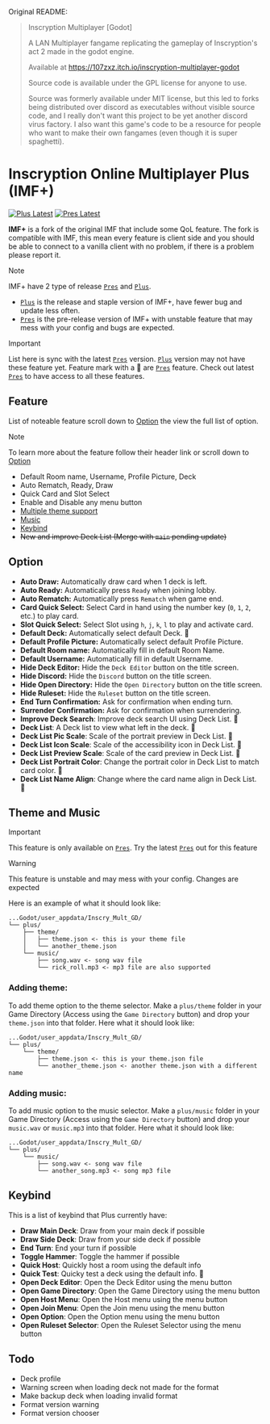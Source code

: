 Original README:

> Inscryption Multiplayer [Godot]
>
> A LAN Multiplayer fangame replicating the gameplay of Inscryption's act 2 made in the godot engine.
>
> Available at https://107zxz.itch.io/inscryption-multiplayer-godot
>
> Source code is available under the GPL license for anyone to use.
>
> Source was formerly available under MIT license, but this led to forks being distributed over discord as executables without visible source code, and I really don't want this project to be yet another discord virus factory. I also want this game's code to be a resource for people who want to make their own fangames (even though it is super spaghetti).

# Inscryption Online Multiplayer Plus (IMF+)

[![Plus Latest][plus-badge]][plus-link]
[![Pres Latest][pres-badge]][pres-link]

**IMF+** is a fork of the original IMF that include some QoL feature. The fork is compatible with IMF, this mean every feature is client side and you should be able to connect to a vanilla client with no problem, if there is a problem please report it.

> [!NOTE]
> IMF+ have 2 type of release [`Pres`][pres-link] and [`Plus`][plus-link].
>
> -   [`Plus`][plus-link] is the release and staple version of IMF+, have fewer bug and update less often.
> -   [`Pres`][pres-link] is the pre-release version of IMF+ with unstable feature that may mess with your config and bugs are expected.

> [!IMPORTANT]
> List here is sync with the latest [`Pres`][pres-link] version. [`Plus`][plus-link] version may not have these feature yet. Feature mark with a :test_tube: are [`Pres`][pres-link] feature. Check out latest [`Pres`][pres-link] to have access to all these features.

## Feature

List of noteable feature scroll down to [Option](#option) the view the full list of option.

> [!NOTE]
> To learn more about the feature follow their header link or scroll down to [Option](#option)

-   Default Room name, Username, Profile Picture, Deck
-   Auto Rematch, Ready, Draw
-   Quick Card and Slot Select
-   Enable and Disable any menu button
-   [Multiple theme support](#theme-and-music)
-   [Music](#theme-and-music)
-   [Keybind](#keybind)
-   ~~New and improve Deck List (Merge with `main` pending update)~~

## Option

-   **Auto Draw:** Automatically draw card when 1 deck is left.
-   **Auto Ready:** Automatically press `Ready` when joining lobby.
-   **Auto Rematch:** Automatically press `Rematch` when game end.
-   **Card Quick Select:** Select Card in hand using the number key (`0`, `1`, `2`, etc.) to play card.
-   **Slot Quick Select:** Select Slot using `h`, `j`, `k`, `l` to play and activate card.
-   **Default Deck:** Automatically select default Deck. :test_tube:
-   **Default Profile Picture:** Automatically select default Profile Picture.
-   **Default Room name:** Automatically fill in default Room Name.
-   **Default Username:** Automatically fill in default Username.
-   **Hide Deck Editor:** Hide the `Deck Editor` button on the title screen.
-   **Hide Discord:** Hide the `Discord` button on the title screen.
-   **Hide Open Directory:** Hide the `Open Directory` button on the title screen.
-   **Hide Ruleset:** Hide the `Ruleset` button on the title screen.
-   **End Turn Confirmation:** Ask for confirmation when ending turn.
-   **Surrender Confirmation:** Ask for confirmation when surrendering.
-   **Improve Deck Search**: Improve deck search UI using Deck List. :test_tube:
-   **Deck List**: A Deck list to view what left in the deck. :test_tube:
-   **Deck List Pic Scale**: Scale of the portrait preview in Deck List. :test_tube:
-   **Deck List Icon Scale**: Scale of the accessibility icon in Deck List. :test_tube:
-   **Deck List Preview Scale**: Scale of the card preview in Deck List. :test_tube:
-   **Deck List Portrait Color**: Change the portrait color in Deck List to match card color. :test_tube:
-   **Deck List Name Align**: Change where the card name align in Deck List. :test_tube:

## Theme and Music

> [!IMPORTANT]
> This feature is only available on [`Pres`][pres-link]. Try the latest [`Pres`][pres-link] out for this feature

> [!WARNING]
> This feature is unstable and may mess with your config. Changes are expected

Here is an example of what it should look like:

```
...Godot/user_appdata/Inscry_Mult_GD/
└── plus/
    ├── theme/
    │   ├── theme.json <- this is your theme file
    │   └── another_theme.json
    └── music/
        ├── song.wav <- song wav file
        └── rick_roll.mp3 <- mp3 file are also supported
```

### Adding theme:

To add theme option to the theme selector. Make a `plus/theme` folder in your Game Directory (Access using the `Game Directory` button) and drop your `theme.json` into that folder. Here what it should look like:

```
...Godot/user_appdata/Inscry_Mult_GD/
└── plus/
    └── theme/
        ├── theme.json <- this is your theme.json file
        └── another_theme.json <- another theme.json with a different name
```

### Adding music:

To add music option to the music selector. Make a `plus/music` folder in your Game Directory (Access using the `Game Directory` button) and drop your `music.wav` or `music.mp3` into that folder. Here what it should look like:

```
...Godot/user_appdata/Inscry_Mult_GD/
└── plus/
    └── music/
        ├── song.wav <- song wav file
        └── another_song.mp3 <- song mp3 file
```

## Keybind

This is a list of keybind that Plus currently have:

-   **Draw Main Deck**: Draw from your main deck if possible
-   **Draw Side Deck**: Draw from your side deck if possible
-   **End Turn**: End your turn if possible
-   **Toggle Hammer**: Toggle the hammer if possible
-   **Quick Host**: Quickly host a room using the default info
-   **Quick Test**: Quicky test a deck using the default info. :test_tube:
-   **Open Deck Editor**: Open the Deck Editor using the menu button
-   **Open Game Directory**: Open the Game Directory using the menu button
-   **Open Host Menu**: Open the Host menu using the menu button
-   **Open Join Menu**: Open the Join menu using the menu button
-   **Open Option**: Open the Option menu using the menu button
-   **Open Ruleset Selector**: Open the Ruleset Selector using the menu button

## Todo

-   Deck profile
-   Warning screen when loading deck not made for the format
-   Make backup deck when loading invalid format
-   Format version warning
-   Format version chooser

[plus-badge]: https://flat.badgen.net/github/release/Mouthless-Stoat/inscr-onln-plus/stable?label=Latest%20Plus
[plus-link]: https://github.com/Mouthless-Stoat/inscr-onln-plus/releases/latest
[pres-badge]: https://flat.badgen.net/github/release/Mouthless-Stoat/inscr-onln-plus?label=Latest%20Pres
[pres-link]: https://github.com/Mouthless-Stoat/inscr-onln-plus/releases/tag/1.1.4
